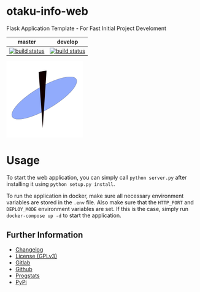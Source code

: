 # otaku-info-web

Flask Application Template - For Fast Initial Project Develoment

|master|develop|
|:----:|:-----:|
|[![build status](https://gitlab.namibsun.net/namibsun/python/otaku-info-web/badges/master/build.svg)](https://gitlab.namibsun.net/namibsun/python/otaku-info-web/commits/master)|[![build status](https://gitlab.namibsun.net/namibsun/python/otaku-info-web/badges/develop/build.svg)](https://gitlab.namibsun.net/namibsun/python/otaku-info-web/commits/develop)|

![Logo](resources/logo-readme.png)

# Usage
To start the web application, you can simply call ```python server.py``` after
installing it using ```python setup.py install```.

To run the application in docker, make sure all necessary environment
variables are stored in the ```.env``` file. Also make sure that the
```HTTP_PORT``` and ```DEPLOY_MODE``` environment variables are set.
If this is the case, simply run ```docker-compose up -d``` to start the
application.

## Further Information

* [Changelog](CHANGELOG)
* [License (GPLv3)](LICENSE)
* [Gitlab](https://gitlab.namibsun.net/namibsun/python/otaku-info-web)
* [Github](https://github.com/otaku-info-web)
* [Progstats](https://progstats.namibsun.net/projects/otaku-info-web)
* [PyPi](https://pypi.org/project/otaku-info-web)

